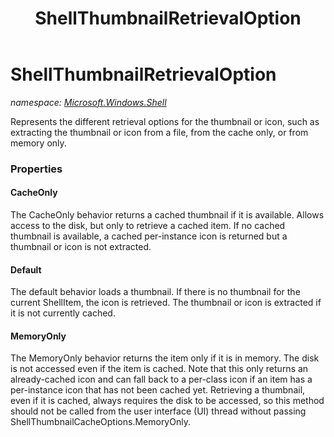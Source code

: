 ﻿---
title: ShellThumbnailRetrievalOption
---

# ShellThumbnailRetrievalOption
_namespace: [Microsoft.Windows.Shell](N-Microsoft.Windows.Shell.html)_

Represents the different retrieval options for the thumbnail or icon,
 such as extracting the thumbnail or icon from a file, 
 from the cache only, or from memory only.



### Properties

#### CacheOnly
The CacheOnly behavior returns a cached thumbnail if it is available. Allows access to the disk,
 but only to retrieve a cached item. If no cached thumbnail is available, a cached per-instance icon is returned but 
 a thumbnail or icon is not extracted.
#### Default
The default behavior loads a thumbnail. If there is no thumbnail for the current ShellItem, 
 the icon is retrieved. The thumbnail or icon is extracted if it is not currently cached.
#### MemoryOnly
The MemoryOnly behavior returns the item only if it is in memory. The disk is not accessed even if the item is cached. 
 Note that this only returns an already-cached icon and can fall back to a per-class icon if 
 an item has a per-instance icon that has not been cached yet. Retrieving a thumbnail, 
 even if it is cached, always requires the disk to be accessed, so this method should not be 
 called from the user interface (UI) thread without passing ShellThumbnailCacheOptions.MemoryOnly.

